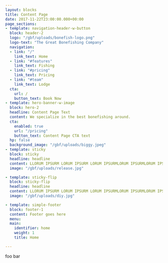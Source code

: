 ```yaml
---
layout: blocks
title: Content Page
date: 2017-11-22T23:00:00.000+00:00
page_sections:
- template: navigation-header-w-button
  block: header-2
  logo: "/gbf/uploads/bonefish-logo.png"
  logo-text: "The Great Bonefishing Company"
  navigation:
  - link: "/"
    link_text: Home
  - link: "#features"
    link_text: Fishing
  - link: "#pricing"
    link_text: Pricing
  - link: "#team"
    link_text: Lodge
  cta:
    url: /
    button_text: Book Now
- template: hero-banner-w-image
  block: hero-2
  headline: Content Page Text
  content: We specialize in the best bonefishing around.
  cta:
    enabled: true
    url: "/pricing"
    button_text: Content Page CTA text
  hp: false
  background_image: "/gbf/uploads/biggy.jpeg"
- template: sticky
  block: sticky
  headline: headline
  content: LLORUM IPSURM LORUM IPSURM LORUM IPSURMLORUM IPSURMLORUM IPSURMLORUM IPSURMLORUM IPSURMLORUM LORUM IPSURM LORUM IPSURM LORUM IPSURMLORUM IPSURMLORUM IPSURMLORUM IPSURMLORUM IPSURMLORUM LORUM IPSURM LORUM IPSURM LORUM IPSURMLORUM IPSURMLORUM IPSURMLORUM IPSURMLORUM IPSURMLORUM LORUM IPSURM LORUM IPSURM LORUM IPSURMLORUM IPSURMLORUM IPSURMLORUM IPSURMLORUM IPSURMLORUM LORUM IPSURM LORUM IPSURM LORUM IPSURMLORUM IPSURMLORUM IPSURMLORUM IPSURMLORUM IPSURMLORUM LORUM IPSURM LORUM IPSURM LORUM IPSURMLORUM IPSURMLORUM IPSURMLORUM IPSURMLORUM IPSURMLORUM LORUM IPSURM LORUM IPSURM LORUM IPSURMLORUM IPSURMLORUM IPSURMLORUM IPSURMLORUM IPSURMLORUM LORUM IPSURM LORUM IPSURM LORUM IPSURMLORUM IPSURMLORUM IPSURMLORUM IPSURMLORUM IPSURMLORUM LORUM IPSURM LORUM IPSURM LORUM IPSURMLORUM IPSURMLORUM IPSURMLORUM IPSURMLORUM IPSURMLORUM LORUM IPSURM LORUM IPSURM LORUM IPSURMLORUM IPSURMLORUM IPSURMLORUM IPSURMLORUM IPSURMLORUM LORUM IPSURM LORUM IPSURM LORUM IPSURMLORUM IPSURMLORUM IPSURMLORUM IPSURMLORUM IPSURMLORUM LORUM IPSURM LORUM IPSURM LORUM IPSURMLORUM IPSURMLORUM IPSURMLORUM IPSURMLORUM IPSURMLORUM LORUM IPSURM LORUM IPSURM LORUM IPSURMLORUM IPSURMLORUM IPSURMLORUM IPSURMLORUM IPSURMLORUM LORUM IPSURM LORUM IPSURM LORUM IPSURMLORUM IPSURMLORUM IPSURMLORUM IPSURMLORUM IPSURMLORUM LORUM IPSURM LORUM IPSURM LORUM IPSURMLORUM IPSURMLORUM IPSURMLORUM IPSURMLORUM IPSURMLORUM LORUM IPSURM LORUM IPSURM LORUM IPSURMLORUM IPSURMLORUM IPSURMLORUM IPSURMLORUM IPSURMLORUM LORUM IPSURM LORUM IPSURM LORUM IPSURMLORUM IPSURMLORUM IPSURMLORUM IPSURMLORUM IPSURMLORUM IPSURMLORUM IPSURMLORUM IPSURMLORUM LORUM IPSURM LORUM IPSURM LORUM IPSURMLORUM IPSURMLORUM IPSURMLORUM IPSURMLORUM IPSURMLORUM LORUM IPSURM LORUM IPSURM LORUM IPSURMLORUM IPSURMLORUM IPSURMLORUM IPSURMLORUM IPSURMLORUM LORUM IPSURM LORUM IPSURM LORUM IPSURMLORUM IPSURMLORUM IPSURMLORUM IPSURMLORUM IPSURMLORUM LORUM IPSURM LORUM IPSURM LORUM IPSURMLORUM IPSURMLORUM IPSURMLORUM IPSURMLORUM IPSURMLORUM LORUM IPSURM LORUM IPSURM LORUM IPSURMLORUM IPSURMLORUM IPSURMLORUM IPSURMLORUM IPSURMLORUM LORUM IPSURM LORUM IPSURM LORUM IPSURMLORUM IPSURMLORUM IPSURMLORUM IPSURMLORUM IPSURMLORUM LORUM IPSURM LORUM IPSURM LORUM IPSURMLORUM IPSURMLORUM IPSURMLORUM IPSURMLORUM IPSURMLORUM LORUM IPSURM LORUM IPSURM LORUM IPSURMLORUM IPSURMLORUM IPSURMLORUM IPSURMLORUM IPSURMLORUM LORUM IPSURM LORUM IPSURM LORUM IPSURMLORUM IPSURMLORUM IPSURMLORUM IPSURMLORUM IPSURMLORUM LORUM IPSURM LORUM IPSURM LORUM IPSURMLORUM IPSURMLORUM IPSURMLORUM IPSURMLORUM IPSURMLORUM LORUM IPSURM LORUM IPSURM LORUM IPSURMLORUM IPSURMLORUM IPSURMLORUM IPSURMLORUM IPSURMLORUM IPSURMLORUM IPSURMLORUM IPSURMLORUM LORUM IPSURM LORUM IPSURM LORUM IPSURMLORUM IPSURMLORUM IPSURMLORUM IPSURMLORUM IPSURMLORUM LORUM IPSURM LORUM IPSURM LORUM IPSURMLORUM IPSURMLORUM IPSURMLORUM IPSURMLORUM IPSURMLORUM LORUM IPSURM LORUM IPSURM LORUM IPSURMLORUM IPSURMLORUM IPSURMLORUM IPSURMLORUM IPSURMLORUM LORUM IPSURM LORUM IPSURM LORUM IPSURMLORUM IPSURMLORUM IPSURMLORUM IPSURMLORUM IPSURMLORUM LORUM IPSURM LORUM IPSURM LORUM IPSURMLORUM IPSURMLORUM IPSURMLORUM IPSURMLORUM IPSURMLORUM LORUM IPSURM LORUM IPSURM LORUM IPSURMLORUM IPSURMLORUM IPSURMLORUM IPSURMLORUM IPSURMLORUM LORUM IPSURM LORUM IPSURM LORUM IPSURMLORUM IPSURMLORUM IPSURMLORUM IPSURMLORUM IPSURMLORUM LORUM IPSURM LORUM IPSURM LORUM IPSURMLORUM IPSURMLORUM IPSURMLORUM IPSURMLORUM IPSURMLORUM LORUM IPSURM LORUM IPSURM LORUM IPSURMLORUM IPSURMLORUM IPSURMLORUM IPSURMLORUM IPSURMLORUM LORUM IPSURM LORUM IPSURM LORUM IPSURMLORUM IPSURMLORUM IPSURMLORUM IPSURMLORUM IPSURMLORUM LORUM IPSURM LORUM IPSURM LORUM IPSURMLORUM IPSURMLORUM IPSURMLORUM IPSURMLORUM IPSURMLORUM IPSURMLORUM IPSURMLORUM IPSURMLORUM LORUM IPSURM LORUM IPSURM LORUM IPSURMLORUM IPSURMLORUM IPSURMLORUM IPSURMLORUM IPSURMLORUM LORUM IPSURM LORUM IPSURM LORUM IPSURMLORUM IPSURMLORUM IPSURMLORUM IPSURMLORUM IPSURMLORUM LORUM IPSURM LORUM IPSURM LORUM IPSURMLORUM IPSURMLORUM IPSURMLORUM IPSURMLORUM IPSURMLORUM LORUM IPSURM LORUM IPSURM LORUM IPSURMLORUM IPSURMLORUM IPSURMLORUM IPSURMLORUM IPSURMLORUM LORUM IPSURM LORUM IPSURM LORUM IPSURMLORUM IPSURMLORUM IPSURMLORUM IPSURMLORUM IPSURMLORUM LORUM IPSURM LORUM IPSURM LORUM IPSURMLORUM IPSURMLORUM IPSURMLORUM IPSURMLORUM IPSURMLORUM LORUM IPSURM LORUM IPSURM LORUM IPSURMLORUM IPSURMLORUM IPSURMLORUM IPSURMLORUM IPSURMLORUM LORUM IPSURM LORUM IPSURM LORUM IPSURMLORUM IPSURMLORUM IPSURMLORUM IPSURMLORUM IPSURMLORUM LORUM IPSURM LORUM IPSURM LORUM IPSURMLORUM IPSURMLORUM IPSURMLORUM IPSURMLORUM IPSURMLORUM LORUM IPSURM LORUM IPSURM LORUM IPSURMLORUM IPSURMLORUM IPSURMLORUM IPSURMLORUM IPSURMLORUM LORUM IPSURM LORUM IPSURM LORUM IPSURMLORUM IPSURMLORUM IPSURMLORUM IPSURMLORUM IPSURMLORUM IPSURMLORUM IPSURMLORUM IPSURMLORUM LORUM IPSURM LORUM IPSURM LORUM IPSURMLORUM IPSURMLORUM IPSURMLORUM IPSURMLORUM IPSURMLORUM LORUM IPSURM LORUM IPSURM LORUM IPSURMLORUM IPSURMLORUM IPSURMLORUM IPSURMLORUM IPSURMLORUM LORUM IPSURM LORUM IPSURM LORUM IPSURMLORUM IPSURMLORUM IPSURMLORUM IPSURMLORUM IPSURMLORUM LORUM IPSURM LORUM IPSURM LORUM IPSURMLORUM IPSURMLORUM IPSURMLORUM IPSURMLORUM IPSURMLORUM LORUM IPSURM LORUM IPSURM LORUM IPSURMLORUM IPSURMLORUM IPSURMLORUM IPSURMLORUM IPSURMLORUM LORUM IPSURM LORUM IPSURM LORUM IPSURMLORUM IPSURMLORUM IPSURMLORUM IPSURMLORUM IPSURMLORUM LORUM IPSURM LORUM IPSURM LORUM IPSURMLORUM IPSURMLORUM IPSURMLORUM IPSURMLORUM IPSURMLORUM LORUM IPSURM LORUM IPSURM LORUM IPSURMLORUM IPSURMLORUM IPSURMLORUM IPSURMLORUM IPSURMLORUM LORUM IPSURM LORUM IPSURM LORUM IPSURMLORUM IPSURMLORUM IPSURMLORUM IPSURMLORUM IPSURMLORUM LORUM IPSURM LORUM IPSURM LORUM IPSURMLORUM IPSURMLORUM IPSURMLORUM IPSURMLORUM IPSURMLORUM LORUM IPSURM LORUM IPSURM LORUM IPSURMLORUM IPSURMLORUM IPSURMLORUM IPSURMLORUM IPSURMLORUM IPSURMLORUM IPSURMLORUM IPSURMLORUM LORUM IPSURM LORUM IPSURM LORUM IPSURMLORUM IPSURMLORUM IPSURMLORUM IPSURMLORUM IPSURMLORUM LORUM IPSURM LORUM IPSURM LORUM IPSURMLORUM IPSURMLORUM IPSURMLORUM IPSURMLORUM IPSURMLORUM LORUM IPSURM LORUM IPSURM LORUM IPSURMLORUM IPSURMLORUM IPSURMLORUM IPSURMLORUM IPSURMLORUM LORUM IPSURM LORUM IPSURM LORUM IPSURMLORUM IPSURMLORUM IPSURMLORUM IPSURMLORUM IPSURMLORUM LORUM IPSURM LORUM IPSURM LORUM IPSURMLORUM IPSURMLORUM IPSURMLORUM IPSURMLORUM IPSURMLORUM LORUM IPSURM LORUM IPSURM LORUM IPSURMLORUM IPSURMLORUM IPSURMLORUM IPSURMLORUM IPSURMLORUM LORUM IPSURM LORUM IPSURM LORUM IPSURMLORUM IPSURMLORUM IPSURMLORUM IPSURMLORUM IPSURMLORUM LORUM IPSURM LORUM IPSURM LORUM IPSURMLORUM IPSURMLORUM IPSURMLORUM IPSURMLORUM IPSURMLORUM LORUM IPSURM LORUM IPSURM LORUM IPSURMLORUM IPSURMLORUM IPSURMLORUM IPSURMLORUM IPSURMLORUM LORUM IPSURM LORUM IPSURM LORUM IPSURMLORUM IPSURMLORUM IPSURMLORUM IPSURMLORUM IPSURMLORUM LORUM IPSURM LORUM IPSURM LORUM IPSURMLORUM IPSURMLORUM IPSURMLORUM IPSURMLORUM IPSURMLORUM 
  image: "/gbf/uploads/release.jpg"

- template: sticky-flip
  block: sticky-flip
  headline: headline
  content: LLORUM IPSURM LORUM IPSURM LORUM IPSURMLORUM IPSURMLORUM IPSURMLORUM IPSURMLORUM IPSURMLORUM LORUM IPSURM LORUM IPSURM LORUM IPSURMLORUM IPSURMLORUM IPSURMLORUM IPSURMLORUM IPSURMLORUM LORUM IPSURM LORUM IPSURM LORUM IPSURMLORUM IPSURMLORUM IPSURMLORUM IPSURMLORUM IPSURMLORUM LORUM IPSURM LORUM IPSURM LORUM IPSURMLORUM IPSURMLORUM IPSURMLORUM IPSURMLORUM IPSURMLORUM LORUM IPSURM LORUM IPSURM LORUM IPSURMLORUM IPSURMLORUM IPSURMLORUM IPSURMLORUM IPSURMLORUM LORUM IPSURM LORUM IPSURM LORUM IPSURMLORUM IPSURMLORUM IPSURMLORUM IPSURMLORUM IPSURMLORUM LORUM IPSURM LORUM IPSURM LORUM IPSURMLORUM IPSURMLORUM IPSURMLORUM IPSURMLORUM IPSURMLORUM LORUM IPSURM LORUM IPSURM LORUM IPSURMLORUM IPSURMLORUM IPSURMLORUM IPSURMLORUM IPSURMLORUM LORUM IPSURM LORUM IPSURM LORUM IPSURMLORUM IPSURMLORUM IPSURMLORUM IPSURMLORUM IPSURMLORUM LORUM IPSURM LORUM IPSURM LORUM IPSURMLORUM IPSURMLORUM IPSURMLORUM IPSURMLORUM IPSURMLORUM LORUM IPSURM LORUM IPSURM LORUM IPSURMLORUM IPSURMLORUM IPSURMLORUM IPSURMLORUM IPSURMLORUM LORUM IPSURM LORUM IPSURM LORUM IPSURMLORUM IPSURMLORUM IPSURMLORUM IPSURMLORUM IPSURMLORUM LORUM IPSURM LORUM IPSURM LORUM IPSURMLORUM IPSURMLORUM IPSURMLORUM IPSURMLORUM IPSURMLORUM LORUM IPSURM LORUM IPSURM LORUM IPSURMLORUM IPSURMLORUM IPSURMLORUM IPSURMLORUM IPSURMLORUM LORUM IPSURM LORUM IPSURM LORUM IPSURMLORUM IPSURMLORUM IPSURMLORUM IPSURMLORUM IPSURMLORUM LORUM IPSURM LORUM IPSURM LORUM IPSURMLORUM IPSURMLORUM IPSURMLORUM IPSURMLORUM IPSURMLORUM LORUM IPSURM LORUM IPSURM LORUM IPSURMLORUM IPSURMLORUM IPSURMLORUM IPSURMLORUM IPSURMLORUM IPSURMLORUM IPSURMLORUM IPSURMLORUM LORUM IPSURM LORUM IPSURM LORUM IPSURMLORUM IPSURMLORUM IPSURMLORUM IPSURMLORUM IPSURMLORUM LORUM IPSURM LORUM IPSURM LORUM IPSURMLORUM IPSURMLORUM IPSURMLORUM IPSURMLORUM IPSURMLORUM LORUM IPSURM LORUM IPSURM LORUM IPSURMLORUM IPSURMLORUM IPSURMLORUM IPSURMLORUM IPSURMLORUM LORUM IPSURM LORUM IPSURM LORUM IPSURMLORUM IPSURMLORUM IPSURMLORUM IPSURMLORUM IPSURMLORUM LORUM IPSURM LORUM IPSURM LORUM IPSURMLORUM IPSURMLORUM IPSURMLORUM IPSURMLORUM IPSURMLORUM LORUM IPSURM LORUM IPSURM LORUM IPSURMLORUM IPSURMLORUM IPSURMLORUM IPSURMLORUM IPSURMLORUM LORUM IPSURM LORUM IPSURM LORUM IPSURMLORUM IPSURMLORUM IPSURMLORUM IPSURMLORUM IPSURMLORUM LORUM IPSURM LORUM IPSURM LORUM IPSURMLORUM IPSURMLORUM IPSURMLORUM IPSURMLORUM IPSURMLORUM LORUM IPSURM LORUM IPSURM LORUM IPSURMLORUM IPSURMLORUM IPSURMLORUM IPSURMLORUM IPSURMLORUM LORUM IPSURM LORUM IPSURM LORUM IPSURMLORUM IPSURMLORUM IPSURMLORUM IPSURMLORUM IPSURMLORUM LORUM IPSURM LORUM IPSURM LORUM IPSURMLORUM IPSURMLORUM IPSURMLORUM IPSURMLORUM IPSURMLORUM IPSURMLORUM IPSURMLORUM IPSURMLORUM LORUM IPSURM LORUM IPSURM LORUM IPSURMLORUM IPSURMLORUM IPSURMLORUM IPSURMLORUM IPSURMLORUM LORUM IPSURM LORUM IPSURM LORUM IPSURMLORUM IPSURMLORUM IPSURMLORUM IPSURMLORUM IPSURMLORUM LORUM IPSURM LORUM IPSURM LORUM IPSURMLORUM IPSURMLORUM IPSURMLORUM IPSURMLORUM IPSURMLORUM LORUM IPSURM LORUM IPSURM LORUM IPSURMLORUM IPSURMLORUM IPSURMLORUM IPSURMLORUM IPSURMLORUM LORUM IPSURM LORUM IPSURM LORUM IPSURMLORUM IPSURMLORUM IPSURMLORUM IPSURMLORUM IPSURMLORUM LORUM IPSURM LORUM IPSURM LORUM IPSURMLORUM IPSURMLORUM IPSURMLORUM IPSURMLORUM IPSURMLORUM LORUM IPSURM LORUM IPSURM LORUM IPSURMLORUM IPSURMLORUM IPSURMLORUM IPSURMLORUM IPSURMLORUM LORUM IPSURM LORUM IPSURM LORUM IPSURMLORUM IPSURMLORUM IPSURMLORUM IPSURMLORUM IPSURMLORUM LORUM IPSURM LORUM IPSURM LORUM IPSURMLORUM IPSURMLORUM IPSURMLORUM IPSURMLORUM IPSURMLORUM LORUM IPSURM LORUM IPSURM LORUM IPSURMLORUM IPSURMLORUM IPSURMLORUM IPSURMLORUM IPSURMLORUM LORUM IPSURM LORUM IPSURM LORUM IPSURMLORUM IPSURMLORUM IPSURMLORUM IPSURMLORUM IPSURMLORUM IPSURMLORUM IPSURMLORUM IPSURMLORUM LORUM IPSURM LORUM IPSURM LORUM IPSURMLORUM IPSURMLORUM IPSURMLORUM IPSURMLORUM IPSURMLORUM LORUM IPSURM LORUM IPSURM LORUM IPSURMLORUM IPSURMLORUM IPSURMLORUM IPSURMLORUM IPSURMLORUM LORUM IPSURM LORUM IPSURM LORUM IPSURMLORUM IPSURMLORUM IPSURMLORUM IPSURMLORUM IPSURMLORUM LORUM IPSURM LORUM IPSURM LORUM IPSURMLORUM IPSURMLORUM IPSURMLORUM IPSURMLORUM IPSURMLORUM LORUM IPSURM LORUM IPSURM LORUM IPSURMLORUM IPSURMLORUM IPSURMLORUM IPSURMLORUM IPSURMLORUM LORUM IPSURM LORUM IPSURM LORUM IPSURMLORUM IPSURMLORUM IPSURMLORUM IPSURMLORUM IPSURMLORUM LORUM IPSURM LORUM IPSURM LORUM IPSURMLORUM IPSURMLORUM IPSURMLORUM IPSURMLORUM IPSURMLORUM LORUM IPSURM LORUM IPSURM LORUM IPSURMLORUM IPSURMLORUM IPSURMLORUM IPSURMLORUM IPSURMLORUM LORUM IPSURM LORUM IPSURM LORUM IPSURMLORUM IPSURMLORUM IPSURMLORUM IPSURMLORUM IPSURMLORUM LORUM IPSURM LORUM IPSURM LORUM IPSURMLORUM IPSURMLORUM IPSURMLORUM IPSURMLORUM IPSURMLORUM LORUM IPSURM LORUM IPSURM LORUM IPSURMLORUM IPSURMLORUM IPSURMLORUM IPSURMLORUM IPSURMLORUM IPSURMLORUM IPSURMLORUM IPSURMLORUM LORUM IPSURM LORUM IPSURM LORUM IPSURMLORUM IPSURMLORUM IPSURMLORUM IPSURMLORUM IPSURMLORUM LORUM IPSURM LORUM IPSURM LORUM IPSURMLORUM IPSURMLORUM IPSURMLORUM IPSURMLORUM IPSURMLORUM LORUM IPSURM LORUM IPSURM LORUM IPSURMLORUM IPSURMLORUM IPSURMLORUM IPSURMLORUM IPSURMLORUM LORUM IPSURM LORUM IPSURM LORUM IPSURMLORUM IPSURMLORUM IPSURMLORUM IPSURMLORUM IPSURMLORUM LORUM IPSURM LORUM IPSURM LORUM IPSURMLORUM IPSURMLORUM IPSURMLORUM IPSURMLORUM IPSURMLORUM LORUM IPSURM LORUM IPSURM LORUM IPSURMLORUM IPSURMLORUM IPSURMLORUM IPSURMLORUM IPSURMLORUM LORUM IPSURM LORUM IPSURM LORUM IPSURMLORUM IPSURMLORUM IPSURMLORUM IPSURMLORUM IPSURMLORUM LORUM IPSURM LORUM IPSURM LORUM IPSURMLORUM IPSURMLORUM IPSURMLORUM IPSURMLORUM IPSURMLORUM LORUM IPSURM LORUM IPSURM LORUM IPSURMLORUM IPSURMLORUM IPSURMLORUM IPSURMLORUM IPSURMLORUM LORUM IPSURM LORUM IPSURM LORUM IPSURMLORUM IPSURMLORUM IPSURMLORUM IPSURMLORUM IPSURMLORUM LORUM IPSURM LORUM IPSURM LORUM IPSURMLORUM IPSURMLORUM IPSURMLORUM IPSURMLORUM IPSURMLORUM IPSURMLORUM IPSURMLORUM IPSURMLORUM LORUM IPSURM LORUM IPSURM LORUM IPSURMLORUM IPSURMLORUM IPSURMLORUM IPSURMLORUM IPSURMLORUM LORUM IPSURM LORUM IPSURM LORUM IPSURMLORUM IPSURMLORUM IPSURMLORUM IPSURMLORUM IPSURMLORUM LORUM IPSURM LORUM IPSURM LORUM IPSURMLORUM IPSURMLORUM IPSURMLORUM IPSURMLORUM IPSURMLORUM LORUM IPSURM LORUM IPSURM LORUM IPSURMLORUM IPSURMLORUM IPSURMLORUM IPSURMLORUM IPSURMLORUM LORUM IPSURM LORUM IPSURM LORUM IPSURMLORUM IPSURMLORUM IPSURMLORUM IPSURMLORUM IPSURMLORUM LORUM IPSURM LORUM IPSURM LORUM IPSURMLORUM IPSURMLORUM IPSURMLORUM IPSURMLORUM IPSURMLORUM LORUM IPSURM LORUM IPSURM LORUM IPSURMLORUM IPSURMLORUM IPSURMLORUM IPSURMLORUM IPSURMLORUM LORUM IPSURM LORUM IPSURM LORUM IPSURMLORUM IPSURMLORUM IPSURMLORUM IPSURMLORUM IPSURMLORUM LORUM IPSURM LORUM IPSURM LORUM IPSURMLORUM IPSURMLORUM IPSURMLORUM IPSURMLORUM IPSURMLORUM LORUM IPSURM LORUM IPSURM LORUM IPSURMLORUM IPSURMLORUM IPSURMLORUM IPSURMLORUM IPSURMLORUM LORUM IPSURM LORUM IPSURM LORUM IPSURMLORUM IPSURMLORUM IPSURMLORUM IPSURMLORUM IPSURMLORUM
  image: "/gbf/uploads/diy.jpg"

- template: simple-footer
  block: footer-1
  content: Footer goes here
  menu:
  main:
    identifier: home
    weight: 1
    title: Home

---
```

foo bar